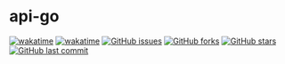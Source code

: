 # api-go
[![wakatime](https://wakatime.com/badge/github/wendreof/api-go.svg)](https://wakatime.com/badge/github/wendreof/api-go)
[![wakatime](https://wakatime.com/badge/github/wendreof/api-go.svg)](https://wakatime.com/badge/github/wendreof/api-go)
[![GitHub issues](https://img.shields.io/github/issues/wendreof/api-go)](https://github.com/wendreof/api-go/issues)
[![GitHub forks](https://img.shields.io/github/forks/wendreof/api-go)](https://github.com/wendreof/api-go/network)
[![GitHub stars](https://img.shields.io/github/stars/wendreof/api-go)](https://github.com/wendreof/api-go/stargazers)
[![GitHub last commit](https://img.shields.io/github/last-commit/wendreof/api-go)](https://github.com/wendreof/api-go/commits/master)
